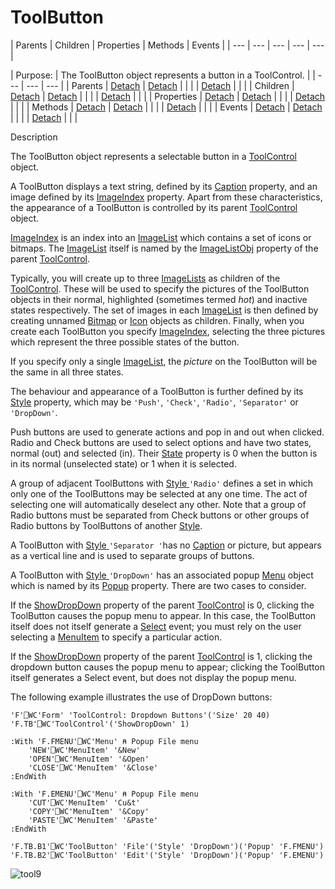 




<h1 class="heading"><span class="name">ToolButton</span></h1>
| Parents | Children | Properties | Methods | Events |
| --- | --- | --- | --- | ---  |

| Purpose: | The ToolButton object represents a button in a ToolControl. |
| --- | --- | ---  |
| Parents | [Detach](../a-z/detach.md) | [Detach](../a-z/detach.md) |  |  |
| [Detach](../a-z/detach.md) |  |  |
| Children | [Detach](../a-z/detach.md) | [Detach](../a-z/detach.md) |  |  |
| [Detach](../a-z/detach.md) |  |  |
| Properties | [Detach](../a-z/detach.md) | [Detach](../a-z/detach.md) |  |  |
| [Detach](../a-z/detach.md) |  |  |
| Methods | [Detach](../a-z/detach.md) | [Detach](../a-z/detach.md) |  |  |
| [Detach](../a-z/detach.md) |  |  |
| Events | [Detach](../a-z/detach.md) | [Detach](../a-z/detach.md) |  |  |
| [Detach](../a-z/detach.md) |  |  |


Description


The ToolButton object represents a selectable button in a [ToolControl](../a-z/toolcontrol.md) object.



A ToolButton displays a text string, defined by its [Caption](../a-z/caption.md) property, and an image defined by its [ImageIndex](../a-z/imageindex.md) property. Apart from these characteristics, the appearance of a ToolButton is controlled by its parent [ToolControl](../a-z/toolcontrol.md) object.


[ImageIndex](../a-z/imageindex.md) is an index into an [ImageList](../a-z/imagelist.md) which contains a set of icons or bitmaps. The [ImageList](../a-z/imagelist.md) itself is named by the [ImageListObj](../a-z/imagelistobj.md) property of the parent [ToolControl](../a-z/toolcontrol.md).


Typically, you will create up to three [ImageLists](../a-z/imagelist.md) as children of the [ToolControl](../a-z/toolcontrol.md). These will be used to specify the pictures of the ToolButton objects in their normal, highlighted (sometimes termed *hot*) and inactive states respectively. The set of images in each [ImageList](../a-z/imagelist.md) is then defined by creating unnamed [Bitmap](../a-z/bitmap.md) or [Icon](../a-z/icon.md) objects as children. Finally, when you create each ToolButton you specify [ImageIndex](../a-z/imageindex.md), selecting the three pictures which represent the three possible states of the button.


If you specify only a single [ImageList](../a-z/imagelist.md), the *picture* on the ToolButton will be the same in all three states.


The behaviour and appearance of a ToolButton is further defined by its [Style](../a-z/style.md) property, which may be `'Push'`, `'Check'`, `'Radio'`, `'Separator'` or `'DropDown'`.


Push buttons are used to generate actions and pop in and out when clicked. Radio and Check buttons are used to select options and have two states, normal (out) and selected (in). Their [State](../a-z/state.md) property is 0 when the button is in its normal (unselected state) or 1 when it is selected.


A group of adjacent ToolButtons with [Style ](../a-z/style.md)`'Radio'` defines a set in which only one of the ToolButtons may be selected at any one time. The act of selecting one will automatically deselect any other. Note that a group of Radio buttons must be separated from Check buttons or other groups of Radio buttons by ToolButtons of another [Style](../a-z/style.md).


A ToolButton with [Style ](../a-z/style.md)`'Separator '`has no [Caption](../a-z/caption.md) or picture, but appears as a vertical line and is used to separate groups of buttons.


A ToolButton with [Style ](../a-z/style.md)`'DropDown'` has an associated popup [Menu](../a-z/menu.md) object which is named by its [Popup](../a-z/popup.md) property. There are two cases to consider.


If the [ShowDropDown](../a-z/showdropdown.md) property of the parent [ToolControl](../a-z/toolcontrol.md) is 0, clicking the ToolButton causes the popup menu to appear. In this case, the ToolButton itself does not itself generate a [Select](../a-z/select.md) event; you must rely on the user selecting a [MenuItem](../a-z/menuitem.md) to specify a particular action.


If the [ShowDropDown](../a-z/showdropdown.md) property of the parent [ToolControl](../a-z/toolcontrol.md) is 1, clicking the dropdown button causes the popup menu to appear; clicking the ToolButton itself generates a Select event, but does not display the popup menu.



The following example illustrates the use of DropDown buttons:
```apl
'F'⎕WC'Form' 'ToolControl: Dropdown Buttons'('Size' 20 40)
'F.TB'⎕WC'ToolControl'('ShowDropDown' 1)

:With 'F.FMENU'⎕WC'Menu' ⍝ Popup File menu
    'NEW'⎕WC'MenuItem' '&New'
    'OPEN'⎕WC'MenuItem' '&Open'
    'CLOSE'⎕WC'MenuItem' '&Close'
:EndWith

:With 'F.EMENU'⎕WC'Menu' ⍝ Popup File menu
    'CUT'⎕WC'MenuItem' 'Cu&t'
    'COPY'⎕WC'MenuItem' '&Copy'
    'PASTE'⎕WC'MenuItem' '&Paste'
:EndWith

'F.TB.B1'⎕WC'ToolButton' 'File'('Style' 'DropDown')('Popup' 'F.FMENU')
'F.TB.B2'⎕WC'ToolButton' 'Edit'('Style' 'DropDown')('Popup' 'F.EMENU')
```


![tool9](../img/tool9.gif)



